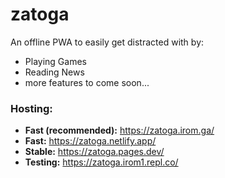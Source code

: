 # zatoga
An offline PWA to easily get distracted with by:
* Playing Games
* Reading News
* more features to come soon...


### Hosting:
* **Fast (recommended):** https://zatoga.irom.ga/
* **Fast:** https://zatoga.netlify.app/
* **Stable:** https://zatoga.pages.dev/
* **Testing:** https://zatoga.irom1.repl.co/